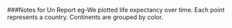 ###Notes for Un Report
eg-We plotted life expectancy over time.
Each point represents a country.
Continents are grouped by color.